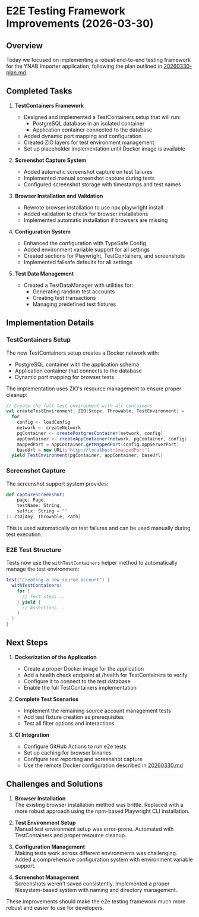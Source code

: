 # E2E Testing Framework Improvements (2026-03-30)

## Overview

Today we focused on implementing a robust end-to-end testing framework for the YNAB Importer application, following the plan outlined in [20260330-plan.md](20260330-plan.md).

## Completed Tasks

1. **TestContainers Framework**
   - Designed and implemented a TestContainers setup that will run:
     - PostgreSQL database in an isolated container
     - Application container connected to the database
   - Added dynamic port mapping and configuration
   - Created ZIO layers for test environment management
   - Set up placeholder implementation until Docker image is available

2. **Screenshot Capture System**
   - Added automatic screenshot capture on test failures
   - Implemented manual screenshot capture during tests
   - Configured screenshot storage with timestamps and test names

3. **Browser Installation and Validation**
   - Rewrote browser installation to use npx playwright install
   - Added validation to check for browser installations
   - Implemented automatic installation if browsers are missing

4. **Configuration System**
   - Enhanced the configuration with TypeSafe Config
   - Added environment variable support for all settings
   - Created sections for Playwright, TestContainers, and screenshots
   - Implemented failsafe defaults for all settings

5. **Test Data Management**
   - Created a TestDataManager with utilities for:
     - Generating random test accounts
     - Creating test transactions
     - Managing predefined test fixtures

## Implementation Details

### TestContainers Setup

The new TestContainers setup creates a Docker network with:
- PostgreSQL container with the application schema
- Application container that connects to the database
- Dynamic port mapping for browser tests

The implementation uses ZIO's resource management to ensure proper cleanup:

```scala
// Create the full test environment with all containers
val createTestEnvironment: ZIO[Scope, Throwable, TestEnvironment] =
  for
    config <- loadConfig
    network <- createNetwork
    pgContainer <- createPostgresContainer(network, config)
    appContainer <- createAppContainer(network, pgContainer, config)
    mappedPort = appContainer.getMappedPort(config.appServerPort)
    baseUrl = new URL(s"http://localhost:$mappedPort")
  yield TestEnvironment(pgContainer, appContainer, baseUrl)
```

### Screenshot Capture

The screenshot support system provides:

```scala
def captureScreenshot(
    page: Page,
    testName: String,
    suffix: String = ""
): ZIO[Any, Throwable, Path]
```

This is used automatically on test failures and can be used manually during test execution.

### E2E Test Structure

Tests now use the `withTestContainers` helper method to automatically manage the test environment:

```scala
test("Creating a new source account") {
  withTestContainers(
    for {
      // Test steps...
    } yield {
      // Assertions...
    }
  )
}
```

## Next Steps

1. **Dockerization of the Application**
   - Create a proper Docker image for the application
   - Add a health check endpoint at /health for TestContainers to verify
   - Configure it to connect to the test database
   - Enable the full TestContainers implementation

2. **Complete Test Scenarios**
   - Implement the remaining source account management tests
   - Add test fixture creation as prerequisites
   - Test all filter options and interactions

3. **CI Integration**
   - Configure GitHub Actions to run e2e tests
   - Set up caching for browser binaries
   - Configure test reporting and screenshot capture
   - Use the remote Docker configuration described in [20260330.md](20260330.md)

## Challenges and Solutions

1. **Browser Installation**  
   The existing browser installation method was brittle. Replaced with a more robust approach using the npm-based Playwright CLI installation.

2. **Test Environment Setup**  
   Manual test environment setup was error-prone. Automated with TestContainers and proper resource cleanup.

3. **Configuration Management**  
   Making tests work across different environments was challenging. Added a comprehensive configuration system with environment variable support.

4. **Screenshot Management**  
   Screenshots weren't saved consistently. Implemented a proper filesystem-based system with naming and directory management.

These improvements should make the e2e testing framework much more robust and easier to use for developers.